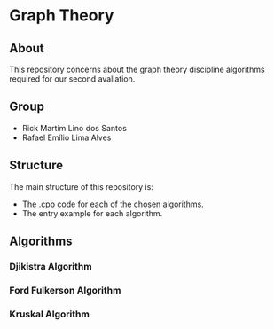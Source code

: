# Graph Theory

## About
This repository concerns about the graph theory discipline algorithms required for our second avaliation.

## Group
* Rick Martim Lino dos Santos
* Rafael Emílio Lima Alves

## Structure
The main structure of this repository is: 
* The .cpp code for each of the chosen algorithms.
* The entry example for each algorithm. 


## Algorithms

### Djikistra Algorithm

### Ford Fulkerson Algorithm

### Kruskal Algorithm

